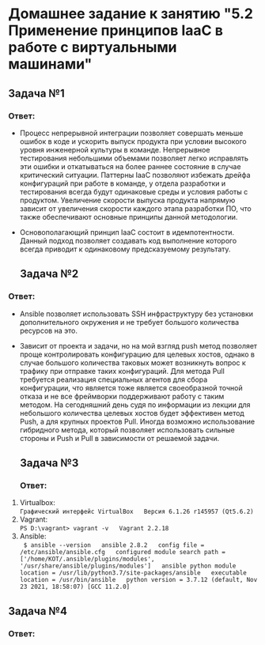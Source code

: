   # Домашнее задание к занятию "5.2 Применение принципов IaaC в работе с виртуальными машинами"

 ##  Задача №1

### Ответ:
* Процесс непрерывной интеграции позволяет совершать меньше ошибок в коде и ускорить выпуск продукта при условии высокого уровня инженерной культуры в команде. Непрерывное тестирования небольшими объемами позволяет легко исправлять эти ошибки и откатываться на более раннее состояние в случае критический ситуации. Паттерны IaaC позволяют избежать дрейфа конфигураций при работе в команде, у отдела разработки и тестирования всегда будут одинаковые среды и условия работы с продуктом. Увеличение скорости выпуска продукта напрямую зависит от увеличения скорости каждого этапа разработки ПО, что также обеспечивают основные принципы данной методологии.
* Основополагающий принцип IaaC состоит в идемпотентности. Данный подход позволяет создавать код выполнение которого всегда приводит к одинаковому предсказуемому результату.

  ## Задача №2

 ### Ответ:
* Ansible позволяет использовать SSH инфраструктуру без установки дополнительного окружения и не требует большого количества ресурсов на это. 
* Зависит от проекта и задачи, но на мой взгляд push метод позволяет проще контролировать конфигурацию для целевых хостов, однако в случае большого количества таковых может возникнуть вопрос к трафику при отправке таких конфигураций. Для метода Pull требуется реализация специальных агентов для сбора конфигурации, что является тоже является своеобразной точной отказа и не все фреймворки поддерживают работу с таким методом. На сегодняшний день судя по информации из лекции для небольшого количества целевых хостов будет эффективен метод Push, а для крупных проектов Pull. Иногда возможно использование гибридного метода, который позволяет использовать сильные стороны и Push и Pull в зависимости от решаемой задачи.

   ## Задача №3 

  ### Ответ:
1. Virtualbox:  
  `Графический интерфейс VirtualBox  
  Версия 6.1.26 r145957 (Qt5.6.2)`    
2. Vagrant:   
  `PS D:\vagrant> vagrant -v  
  Vagrant 2.2.18`  
3. Ansible:   
  ` $ ansible --version  
  ansible 2.8.2  
  config file = /etc/ansible/ansible.cfg  
  configured module search path = ['/home/KOT/.ansible/plugins/modules', '/usr/share/ansible/plugins/modules']  
  ansible python module location = /usr/lib/python3.7/site-packages/ansible  
  executable location = /usr/bin/ansible  
  python version = 3.7.12 (default, Nov 23 2021, 18:58:07) [GCC 11.2.0]`  

## Задача №4

### Ответ:

